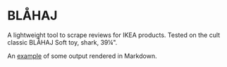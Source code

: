 # BLÅHAJ
A lightweight tool to scrape reviews for IKEA products.  Tested on the cult classic BLÅHAJ Soft toy, shark, 39¼".

An [example](output_text.md) of some output rendered in Markdown.
